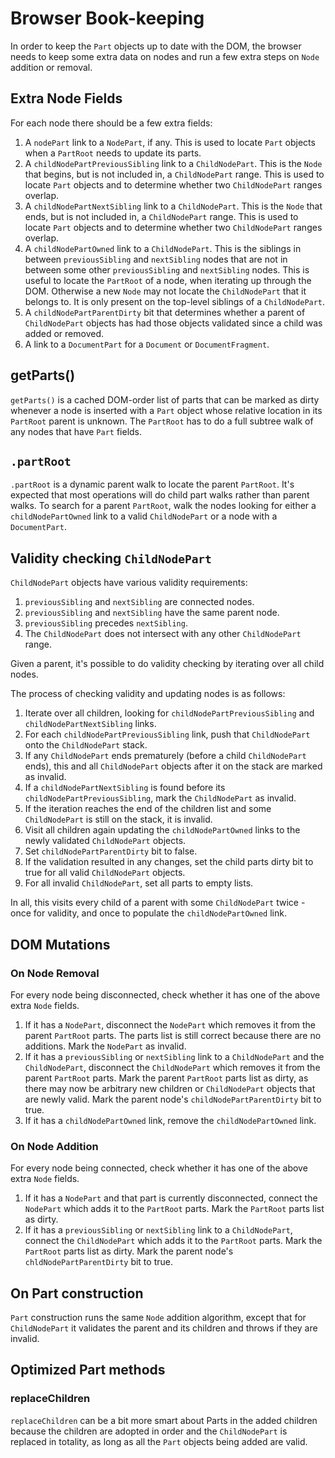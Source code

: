 # Browser Book-keeping

In order to keep the `Part` objects up to date with the DOM, the browser needs to keep some extra data on nodes and run a few extra steps on `Node` addition or removal.

## Extra Node Fields

For each node there should be a few extra fields:

1. A `nodePart` link to a `NodePart`, if any. This is used to locate `Part` objects when a `PartRoot` needs to update its parts.
2. A `childNodePartPreviousSibling` link to a `ChildNodePart`. This is the `Node` that begins, but is not included in, a `ChildNodePart` range. This is used to locate `Part` objects and to determine whether two `ChildNodePart` ranges overlap.
3. A `childNodePartNextSibling` link to a `ChildNodePart`. This is the `Node` that ends, but is not included in, a `ChildNodePart` range. This is used to locate `Part` objects and to determine whether two `ChildNodePart` ranges overlap.
4. A `childNodePartOwned` link to a `ChildNodePart`. This is the siblings in between `previousSibling` and `nextSibling` nodes that are not in between some other `previousSibling` and `nextSibling` nodes. This is useful to locate the `PartRoot` of a node, when iterating up through the DOM. Otherwise a new `Node` may not locate the `ChildNodePart` that it belongs to. It is only present on the top-level siblings of a `ChildNodePart`.
5. A `childNodePartParentDirty` bit that determines whether a parent of `ChildNodePart` objects has had those objects validated since a child was added or removed.
6. A link to a `DocumentPart` for a `Document` or `DocumentFragment`.

## getParts()

`getParts()` is a cached DOM-order list of parts that can be marked as dirty whenever a node is inserted with a `Part` object whose relative location in its `PartRoot` parent is unknown. The `PartRoot` has to do a full subtree walk of any nodes that have `Part` fields.

## `.partRoot`

`.partRoot` is a dynamic parent walk to locate the parent `PartRoot`. It's expected that most operations will do child part walks rather than parent walks. To search for a parent `PartRoot`, walk the nodes looking for either a `childNodePartOwned` link to a valid `ChildNodePart` or a node with a `DocumentPart`.

## Validity checking `ChildNodePart`

`ChildNodePart` objects have various validity requirements:

1. `previousSibling` and `nextSibling` are connected nodes.
2. `previousSibling` and `nextSibling` have the same parent node.
3. `previousSibling` precedes `nextSibling`.
4. The `ChildNodePart` does not intersect with any other `ChildNodePart` range.

Given a parent, it's possible to do validity checking by iterating over all child nodes.

The process of checking validity and updating nodes is as follows:

1. Iterate over all children, looking for `childNodePartPreviousSibling` and `childNodePartNextSibling` links.
2. For each `childNodePartPreviousSibling` link, push that `ChildNodePart` onto the `ChildNodePart` stack.
3. If any `ChildNodePart` ends prematurely (before a child `ChildNodePart` ends), this and all `ChildNodePart` objects after it on the stack are marked as invalid.
4. If a `childNodePartNextSibling` is found before its `childNodePartPreviousSibling`, mark the `ChildNodePart` as invalid.
5. If the iteration reaches the end of the children list and some `ChildNodePart` is still on the stack, it is invalid.
6. Visit all children again updating the `childNodePartOwned` links to the newly validated `ChildNodePart` objects.
7. Set `childNodePartParentDirty` bit to false.
8. If the validation resulted in any changes, set the child parts dirty bit to true for all valid `ChildNodePart` objects.
9. For all invalid `ChildNodePart`, set all parts to empty lists.

In all, this visits every child of a parent with some `ChildNodePart` twice - once for validity, and once to populate the `childNodePartOwned` link.

## DOM Mutations

### On Node Removal

For every node being disconnected, check whether it has one of the above extra `Node` fields.

1. If it has a `NodePart`, disconnect the `NodePart` which removes it from the parent `PartRoot` parts. The parts list is still correct because there are no additions. Mark the `NodePart` as invalid.
2. If it has a `previousSibling` or `nextSibling` link to a `ChildNodePart` and the `ChildNodePart`, disconnect the `ChildNodePart` which removes it from the parent `PartRoot` parts. Mark the parent `PartRoot` parts list as dirty, as there may now be arbitrary new children or `ChildNodePart` objects that are newly valid. Mark the parent node's `childNodePartParentDirty` bit to true.
3. If it has a `childNodePartOwned` link, remove the `childNodePartOwned` link.

### On Node Addition

For every node being connected, check whether it has one of the above extra `Node` fields.

1. If it has a `NodePart` and that part is currently disconnected, connect the `NodePart` which adds it to the `PartRoot` parts. Mark the `PartRoot` parts list as dirty.
2. If it has a `previousSibling` or `nextSibling` link to a `ChildNodePart`, connect the `ChildNodePart` which adds it to the `PartRoot` parts. Mark the `PartRoot` parts list as dirty. Mark the parent node's `chldNodePartParentDirty` bit to true.

## On Part construction

`Part` construction runs the same `Node` addition algorithm, except that for `ChildNodePart` it validates the parent and its children and throws if they are invalid.

## Optimized Part methods

### replaceChildren

`replaceChildren` can be a bit more smart about Parts in the added children because the children are adopted in order and the `ChildNodePart` is replaced in totality, as long as all the `Part` objects being added are valid.
